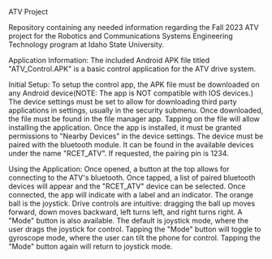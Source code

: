 ATV Project

Repository containing any needed information regarding the Fall 2023 ATV project for the Robotics and Communications Systems Engineering Technology program at Idaho State University.

Application Information:
  The included Android APK file titled "ATV_Control.APK" is a basic control application for the ATV drive system. 

  Initial Setup:
    To setup the control app, the APK file must be downloaded on any Android device(NOTE: The app is NOT compatible with IOS devices.)
    The device settings must be set to allow for downloading third party applications in settings, usually in the security submenu.
    Once downloaded, the file must be found in the file manager app. Tapping on the file will allow installing the application.
    Once the app is installed, it must be granted permissions to "Nearby Devices" in the device settings.
    The device must be paired with the bluetooth module. It can be found in the available devices under the name "RCET_ATV".
    If requested, the pairing pin is 1234.
    
  Using the Application:
    Once opened, a button at the top allows for connecting to the ATV's bluetooth. Once tapped, a list of paired bluetooth devices will appear and the "RCET_ATV"         device can be selected.
    Once connected, the app will indicate with a label and an indicator. 
    The orange ball is the joystick. Drive controls are intuitive: dragging the ball up moves forward, down moves backward, left turns left, and right turns right.
    A "Mode" button is also available. The default is joystick mode, where the user drags the joystick for control. Tapping the "Mode" button will toggle to              gyroscope mode, where the user can tilt the phone for control. Tapping the "Mode" button again will return to joystick mode.
